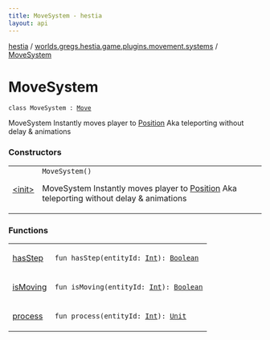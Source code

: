 ```yaml
---
title: MoveSystem - hestia
layout: api
---
```


<div class='api-docs-breadcrumbs'><a href="../../index.html">hestia</a> / <a href="../index.html">worlds.gregs.hestia.game.plugins.movement.systems</a> / <a href="./index.html">MoveSystem</a></div>

# MoveSystem

<div class="signature"><code><span class="keyword">class </span><span class="identifier">MoveSystem</span>&nbsp;<span class="symbol">:</span>&nbsp;<a href="../../worlds.gregs.hestia.game.api.movement/-move/index.html"><span class="identifier">Move</span></a></code></div>

MoveSystem
Instantly moves player to <a href="../../worlds.gregs.hestia.game.plugins.core.components.map/-position/index.html">Position</a>
Aka teleporting without delay &amp; animations

### Constructors

<table class="api-docs-table">
<tbody>
<tr>
<td markdown="1">

<a href="-init-.html">&lt;init&gt;</a>


</td>
<td markdown="1">
<div class="signature"><code><span class="identifier">MoveSystem</span><span class="symbol">(</span><span class="symbol">)</span></code></div>

MoveSystem
Instantly moves player to <a href="../../worlds.gregs.hestia.game.plugins.core.components.map/-position/index.html">Position</a>
Aka teleporting without delay &amp; animations


</td>
</tr>
</tbody>
</table>

### Functions

<table class="api-docs-table">
<tbody>
<tr>
<td markdown="1">

<a href="has-step.html">hasStep</a>


</td>
<td markdown="1">
<div class="signature"><code><span class="keyword">fun </span><span class="identifier">hasStep</span><span class="symbol">(</span><span class="parameterName" id="worlds.gregs.hestia.game.plugins.movement.systems.MoveSystem$hasStep(kotlin.Int)/entityId">entityId</span><span class="symbol">:</span>&nbsp;<a href="https://kotlinlang.org/api/latest/jvm/stdlib/kotlin/-int/index.html"><span class="identifier">Int</span></a><span class="symbol">)</span><span class="symbol">: </span><a href="https://kotlinlang.org/api/latest/jvm/stdlib/kotlin/-boolean/index.html"><span class="identifier">Boolean</span></a></code></div>

</td>
</tr>
<tr>
<td markdown="1">

<a href="is-moving.html">isMoving</a>


</td>
<td markdown="1">
<div class="signature"><code><span class="keyword">fun </span><span class="identifier">isMoving</span><span class="symbol">(</span><span class="parameterName" id="worlds.gregs.hestia.game.plugins.movement.systems.MoveSystem$isMoving(kotlin.Int)/entityId">entityId</span><span class="symbol">:</span>&nbsp;<a href="https://kotlinlang.org/api/latest/jvm/stdlib/kotlin/-int/index.html"><span class="identifier">Int</span></a><span class="symbol">)</span><span class="symbol">: </span><a href="https://kotlinlang.org/api/latest/jvm/stdlib/kotlin/-boolean/index.html"><span class="identifier">Boolean</span></a></code></div>

</td>
</tr>
<tr>
<td markdown="1">

<a href="process.html">process</a>


</td>
<td markdown="1">
<div class="signature"><code><span class="keyword">fun </span><span class="identifier">process</span><span class="symbol">(</span><span class="parameterName" id="worlds.gregs.hestia.game.plugins.movement.systems.MoveSystem$process(kotlin.Int)/entityId">entityId</span><span class="symbol">:</span>&nbsp;<a href="https://kotlinlang.org/api/latest/jvm/stdlib/kotlin/-int/index.html"><span class="identifier">Int</span></a><span class="symbol">)</span><span class="symbol">: </span><a href="https://kotlinlang.org/api/latest/jvm/stdlib/kotlin/-unit/index.html"><span class="identifier">Unit</span></a></code></div>

</td>
</tr>
</tbody>
</table>
